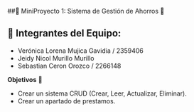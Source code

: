 ##🚀 MiniProyecto 1: Sistema de Gestión de Ahorros 🌟

## 💼 Integrantes del Equipo:

- Verónica Lorena Mujica Gavidia / 2359406 
- Jeidy Nicol Murillo Murillo 
- Sebastian Ceron Orozco / 2266148 

**Objetivos** 🎯
- Crear un sistema CRUD (Crear, Leer, Actualizar, Eliminar).
- Crear un apartado de prestamos. 
